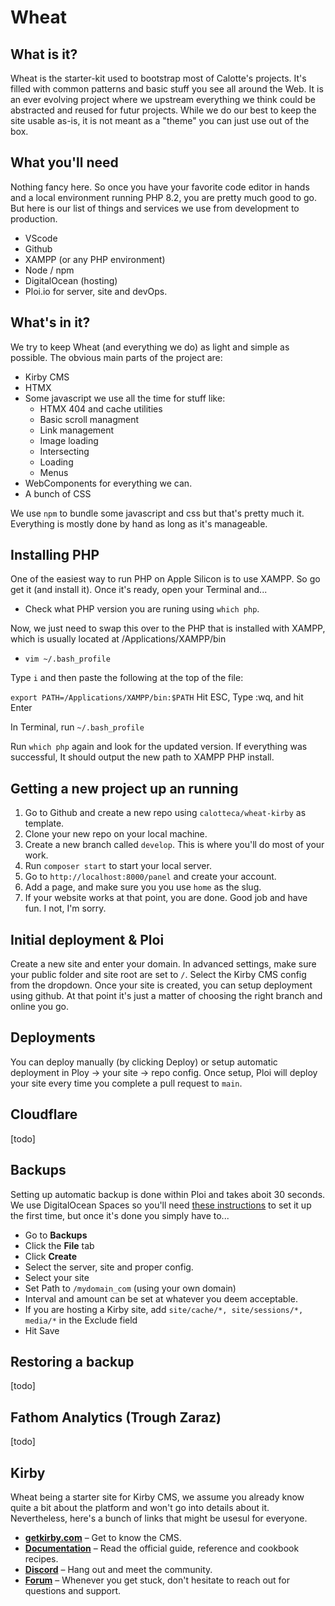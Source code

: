 # Wheat

## What is it?

Wheat is the starter-kit used to bootstrap most of Calotte's projects. It's filled with common patterns and basic stuff you see all around the Web. It is an ever evolving project where we upstream everything we think could be abstracted and reused for futur projects. While we do our best to keep the site usable as-is, it is not meant as a "theme" you can just use out of the box.

## What you'll need

Nothing fancy here. So once you have your favorite code editor in hands and a local environment running PHP 8.2, you are pretty much good to go. But here is our list of things and services we use from development to production.

- VScode
- Github
- XAMPP (or any PHP environment)
- Node / npm
- DigitalOcean (hosting)
- Ploi.io for server, site and devOps.

## What's in it?

We try to keep Wheat (and everything we do) as light and simple as possible. The obvious main parts of the project are:

- Kirby CMS
- HTMX
- Some javascript we use all the time for stuff like:
  - HTMX 404 and cache utilities
  - Basic scroll managment
  - Link management
  - Image loading
  - Intersecting
  - Loading
  - Menus
- WebComponents for everything we can.
- A bunch of CSS

We use `npm` to bundle some javascript and css but that's pretty much it. Everything is mostly done by hand as long as it's manageable.

## Installing PHP

One of the easiest way to run PHP on Apple Silicon is to use XAMPP. So go get it (and install it).
Once it's ready, open your Terminal and...

- Check what PHP version you are runing using `which php`.

Now, we just need to swap this over to the PHP that is installed with XAMPP, which is usually located at /Applications/XAMPP/bin

- `vim ~/.bash_profile`

Type `i` and then paste the following at the top of the file:

`export PATH=/Applications/XAMPP/bin:$PATH`
Hit ESC, Type :wq, and hit Enter

In Terminal, run `~/.bash_profile`

Run `which php` again and look for the updated version. If everything was successful, It should output the new path to XAMPP PHP install.

## Getting a new project up an running

1. Go to Github and create a new repo using `calotteca/wheat-kirby` as template.
2. Clone your new repo on your local machine.
3. Create a new branch called `develop`. This is where you'll do most of your work.
4. Run `composer start` to start your local server.
5. Go to `http://localhost:8000/panel` and create your account.
6. Add a page, and make sure you you use `home` as the slug.
7. If your website works at that point, you are done. Good job and have fun. I not, I'm sorry.

## Initial deployment & Ploi

Create a new site and enter your domain. In advanced settings, make sure your public folder and site root are set to `/`.
Select the Kirby CMS config from the dropdown.
Once your site is created, you can setup deployment using github. At that point it's just a matter of choosing the right branch and online you go.

## Deployments

You can deploy manually (by clicking Deploy) or setup automatic deployment in Ploy -> your site -> repo config.
Once setup, Ploi will deploy your site every time you complete a pull request to `main`.

## Cloudflare

[todo]

## Backups

Setting up automatic backup is done within Ploi and takes aboit 30 seconds. We use DigitalOcean Spaces so you'll need [these instructions]() to set it up the first time, but once it's done you simply have to...

- Go to **Backups**
- Click the **File** tab
- Click **Create**
- Select the server, site and proper config.
- Select your site
- Set Path to `/mydomain_com` (using your own domain)
- Interval and amount can be set at whatever you deem acceptable.
- If you are hosting a Kirby site, add `site/cache/*, site/sessions/*, media/*` in the Exclude field
- Hit Save

## Restoring a backup

[todo]

## Fathom Analytics (Trough Zaraz)

[todo]

## Kirby

Wheat being a starter site for Kirby CMS, we assume you already know quite a bit about the platform and won't go into details about it. Nevertheless, here's a bunch of links that might be usesul for everyone.

- **[getkirby.com](https://getkirby.com)** – Get to know the CMS.
- **[Documentation](https://getkirby.com/docs/guide)** – Read the official guide, reference and cookbook recipes.
- **[Discord](https://chat.getkirby.com)** – Hang out and meet the community.
- **[Forum](https://forum.getkirby.com)** – Whenever you get stuck, don't hesitate to reach out for questions and support.
